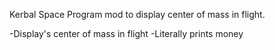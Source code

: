 Kerbal Space Program mod to display center of mass in flight.

-Display's center of mass in flight
-Literally prints money
